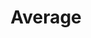---
pid: llg108
title: Average
location_transcription: On 3 sides of City Hall
coordinates: "[-75.163428337244, 39.953200862188]"
zipcode: 
gen_neighborhood: 
neighborhood: 
outside_phl: 
age: 
age_range: 
instagram: 
image_file_name: llg_108.jpg
proposal_transcription: Take the average of 100 randomly selected Philadelphians walking
  through City Hall. Describe their features and take pictures of their faces. Average
  their features and faces of the people and make 3 copies of plastic. Make a very
  bad version with a 3D printer.
topic: Person,Neighborhoods
topic_summary: 0, 0, 0, 0
type: 2D,Sculpture Statue,Mosaic,Image
keywords_other: faces, average, math, big data, 3D printing, 3D
credit: Porter
image_labels: 
twitter: 
facebook: 
permalink: "/monuments/llg108/"
layout: item-page
---